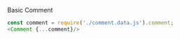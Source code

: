 Basic Comment

```js
const comment = require('./comment.data.js').comment;
<Comment {...comment}/>
```
